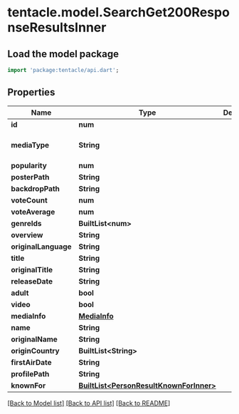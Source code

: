 # tentacle.model.SearchGet200ResponseResultsInner

## Load the model package
```dart
import 'package:tentacle/api.dart';
```

## Properties
Name | Type | Description | Notes
------------ | ------------- | ------------- | -------------
**id** | **num** |  | 
**mediaType** | **String** |  | [default to 'person']
**popularity** | **num** |  | [optional] 
**posterPath** | **String** |  | [optional] 
**backdropPath** | **String** |  | [optional] 
**voteCount** | **num** |  | [optional] 
**voteAverage** | **num** |  | [optional] 
**genreIds** | **BuiltList&lt;num&gt;** |  | [optional] 
**overview** | **String** |  | [optional] 
**originalLanguage** | **String** |  | [optional] 
**title** | **String** |  | 
**originalTitle** | **String** |  | [optional] 
**releaseDate** | **String** |  | [optional] 
**adult** | **bool** |  | [optional] 
**video** | **bool** |  | [optional] 
**mediaInfo** | [**MediaInfo**](MediaInfo.md) |  | [optional] 
**name** | **String** |  | [optional] 
**originalName** | **String** |  | [optional] 
**originCountry** | **BuiltList&lt;String&gt;** |  | [optional] 
**firstAirDate** | **String** |  | [optional] 
**profilePath** | **String** |  | [optional] 
**knownFor** | [**BuiltList&lt;PersonResultKnownForInner&gt;**](PersonResultKnownForInner.md) |  | [optional] 

[[Back to Model list]](../README.md#documentation-for-models) [[Back to API list]](../README.md#documentation-for-api-endpoints) [[Back to README]](../README.md)


